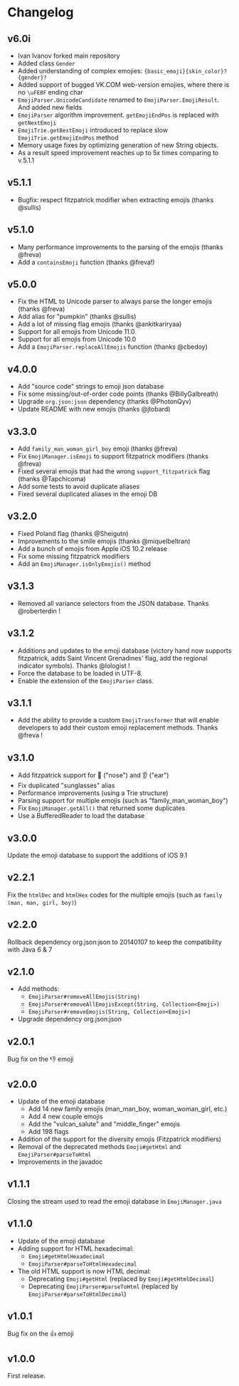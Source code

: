 # Changelog

## v6.0i

- Ivan Ivanov forked main repository
- Added class `Gender`
- Added understanding of complex emojies: `{basic_emoji}{skin_color}?{gender}?`
- Added support of bugged VK.COM web-version emojies, where there is no `\uFE0F` ending char
- `EmojiParser.UnicodeCandidate` renamed to `EmojiParser.EmojiResult`. And added new fields
- `EmojiParser` algorithm improvement. `getEmojiEndPos` is replaced with `getNextEmoji`<br>
- `EmojiTrie.getBestEmoji` introduced to replace slow `EmojiTrie.getEmojiEndPos` method
- Memory usage fixes by optimizing generation of new String objects.
- As a result speed improvement reaches up to 5x times comparing to v.5.1.1

## v5.1.1

- Bugfix: respect fitzpatrick modifier when extracting emojis (thanks @sullis)

## v5.1.0

- Many performance improvements to the parsing of the emojis (thanks @freva)
- Add a `containsEmoji` function (thanks @freva!)

## v5.0.0

- Fix the HTML to Unicode parser to always parse the longer emojis (thanks @freva)
- Add alias for "pumpkin" (thanks @sullis)
- Add a lot of missing flag emojis (thanks @ankitkariryaa)
- Support for all emojis from Unicode 11.0
- Support for all emojis from Unicode 10.0
- Add a `EmojiParser.replaceAllEmojis` function (thanks @cbedoy)

## v4.0.0

- Add "source code" strings to emoji json database
- Fix some missing/out-of-order code points (thanks @BillyGalbreath)
- Upgrade `org.json:json` dependency (thanks @PhotonQyv)
- Update README with new emojis (thanks @jtobard)

## v3.3.0

- Add `family_man_woman_girl_boy` emoji (thanks @freva)
- Fix `EmojiManager.isEmoji` to support fitzpatrick modifiers (thanks @freva)
- Fixed several emojis that had the wrong `support_fitzpatrick` flag (thanks @Tapchicoma)
- Add some tests to avoid duplicate aliases
- Fixed several duplicated aliases in the emoji DB

## v3.2.0

- Fixed Poland flag (thanks @Sheigutn)
- Improvements to the smile emojis (thanks @miquelbeltran)
- Add a bunch of emojis from Apple iOS 10.2 release
- Fix some missing fitzpatrick modifiers
- Add an `EmojiManager.isOnlyEmojis()` method

## v3.1.3

- Removed all variance selectors from the JSON database. Thanks @roberterdin !

## v3.1.2

- Additions and updates to the emoji database (victory hand now supports fitzpatrick, adds Saint Vincent Grenadines' flag, add the regional indicator symbols). Thanks @lologist !
- Force the database to be loaded in UTF-8.
- Enable the extension of the `EmojiParser` class.

## v3.1.1

- Add the ability to provide a custom `EmojiTransformer` that will enable developers to add their custom emoji replacement methods. Thanks @freva !

## v3.1.0

- Add fitzpatrick support for 👃 ("nose") and 👂 ("ear")
- Fix duplicated "sunglasses" alias
- Performance improvements (using a Trie structure)
- Parsing support for multiple emojis (such as "family_man_woman_boy")
- Fix `EmojiManager.getAll()` that returned some duplicates
- Use a BufferedReader to load the database

## v3.0.0

Update the emoji database to support the additions of iOS 9.1

## v2.2.1

Fix the `htmlDec` and `htmlHex` codes for the multiple emojis (such as `family (man, man, girl, boy)`)

## v2.2.0

Rollback dependency org.json:json to 20140107 to keep the compatibility with Java 6 & 7

## v2.1.0

- Add methods:
  - `EmojiParser#removeAllEmojis(String)`
  - `EmojiParser#removeAllEmojisExcept(String, Collection<Emoji>)`
  - `EmojiParser#removeEmojis(String, Collection<Emoji>)`
- Upgrade dependency org.json:json

## v2.0.1

Bug fix on the :-1: emoji

## v2.0.0

- Update of the emoji database
  - Add 14 new family emojis (man_man_boy, woman_woman_girl, etc.)
  - Add 4 new couple emojis
  - Add the "vulcan_salute" and "middle_finger" emojis
  - Add 198 flags
- Addition of the support for the diversity emojis (Fitzpatrick modifiers)
- Removal of the deprecated methods `Emoji#getHtml` and `EmojiParser#parseToHtml`
- Improvements in the javadoc

## v1.1.1

Closing the stream used to read the emoji database in `EmojiManager.java`

## v1.1.0

- Update of the emoji database
- Adding support for HTML hexadecimal:
  - `Emoji#getHtmlHexadecimal`
  - `EmojiParser#parseToHtmlHexadecimal`
- The old HTML support is now HTML decimal:
  - Deprecating `Emoji#getHtml` (replaced by `Emoji#getHtmlDecimal`)
  - Deprecating `EmojiParser#parseToHtml` (replaced by `EmojiParser#parseToHtmlDecimal`)

## v1.0.1

Bug fix on the :+1: emoji

## v1.0.0

First release.
